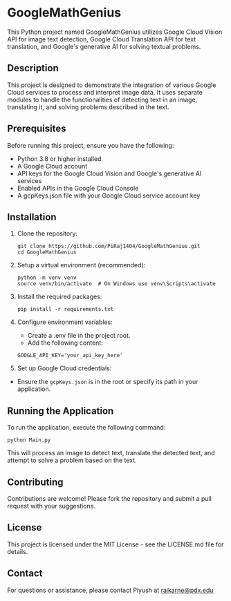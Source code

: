 # GoogleMathGenius

This Python project named GoogleMathGenius utilizes Google Cloud Vision API for image text detection, Google Cloud Translation API for text translation, and Google's generative AI for solving textual problems.

## Description

This project is designed to demonstrate the integration of various Google Cloud services to process and interpret image data. It uses separate modules to handle the functionalities of detecting text in an image, translating it, and solving problems described in the text.

## Prerequisites

Before running this project, ensure you have the following:

- Python 3.8 or higher installed
- A Google Cloud account
- API keys for the Google Cloud Vision and Google's generative AI services
- Enabled APIs in the Google Cloud Console
- A gcpKeys.json file with your Google Cloud service account key

## Installation

1. Clone the repository:
   ```
   git clone https://github.com/PiRaj1404/GoogleMathGenius.git
   cd GoogleMathGenius
   ```
   
2. Setup a virtual environment (recommended):
    ```
    python -m venv venv
    source venv/bin/activate  # On Windows use venv\Scripts\activate
    ```
   
3. Install the required packages:
    ```
    pip install -r requirements.txt
    ```
   
4. Configure environment variables:
    - Create a .env file in the project root.
    - Add the following content:
    ```
    GOOGLE_API_KEY='your_api_key_here'
    ```

5. Set up Google Cloud credentials:

- Ensure the `gcpKeys.json` is in the root or specify its path in your application.

## Running the Application
To run the application, execute the following command:

```
python Main.py
```

This will process an image to detect text, translate the detected text, and attempt to solve a problem based on the text.

## Contributing
Contributions are welcome! Please fork the repository and submit a pull request with your suggestions.

## License
This project is licensed under the MIT License - see the LICENSE.md file for details.

## Contact
For questions or assistance, please contact Piyush at rajkarne@pdx.edu
